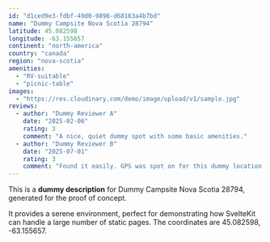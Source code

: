 ```yaml
---
id: "d1ced9e3-fdbf-49d0-9898-d68163a4b7bd"
name: "Dummy Campsite Nova Scotia 28794"
latitude: 45.082598
longitude: -63.155657
continent: "north-america"
country: "canada"
region: "nova-scotia"
amenities:
  - "RV-suitable"
  - "picnic-table"
images:
  - "https://res.cloudinary.com/demo/image/upload/v1/sample.jpg"
reviews:
  - author: "Dummy Reviewer A"
    date: "2025-02-06"
    rating: 3
    comment: "A nice, quiet dummy spot with some basic amenities."
  - author: "Dummy Reviewer B"
    date: "2025-07-01"
    rating: 3
    comment: "Found it easily. GPS was spot on for this dummy location."
---
```


This is a **dummy description** for Dummy Campsite Nova Scotia 28794, generated for the proof of concept.

It provides a serene environment, perfect for demonstrating how SvelteKit can handle a large number of static pages. The coordinates are 45.082598, -63.155657.
